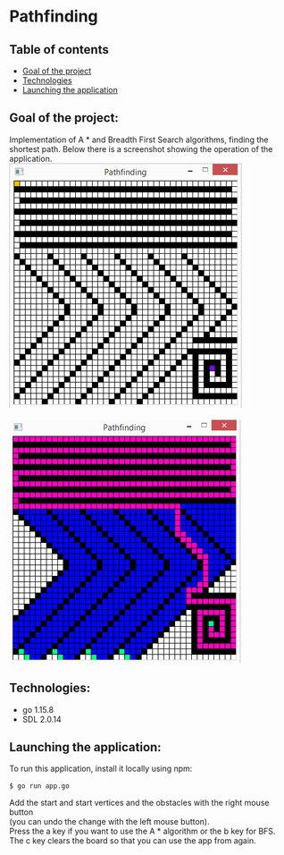 # Pathfinding
## Table of contents
* [Goal of the project](#goal-of-the-project)
* [Technologies](#technologies)
* [Launching the application](#launching-the-application)
## Goal of the project:
Implementation of A * and Breadth First Search algorithms, finding the shortest path.
Below there is a screenshot showing the operation of the application.<br>
![State of the application before the algorithm was executed.](./Pathfinding/results/before.png) <br><br>
![State of the application after the algorithm was executed.](./Pathfinding/results/after.png)
## Technologies:
* go 1.15.8<br>
* SDL 2.0.14<br>
## Launching the application:
To run this application, install it locally using npm:<br>
```
$ go run app.go
```
Add the start and start vertices and the obstacles with the right mouse button<br>
(you can undo the change with the left mouse button).<br>
Press the a key if you want to use the A * algorithm or the b key for BFS.<br>
The c key clears the board so that you can use the app from again.

